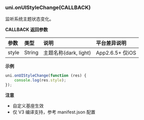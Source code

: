 
### uni.onUIStyleChange(CALLBACK)
监听系统主题状态变化。

**CALLBACK 返回参数**

|参数|类型|说明|平台差异说明|
|:-|:-|:-|:-|
|style|String|主题名称(dark, light)|App2.6.5+ 仅iOS|

**示例**

```javascript
uni.onUIStyleChange(function (res) {
	console.log(res.style);
});
```

**注意**
- 自定义基座生效
- 仅 V3 编译支持，参考 manifest.json 配置